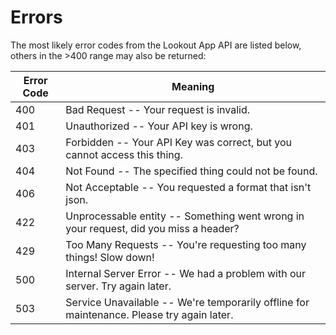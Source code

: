 # Errors

The most likely error codes from the Lookout App API are listed below, others in the >400 range may also be returned:


Error Code | Meaning
---------- | -------
400 | Bad Request -- Your request is invalid.
401 | Unauthorized -- Your API key is wrong.
403 | Forbidden -- Your API Key was correct, but you cannot access this thing.
404 | Not Found -- The specified thing could not be found.
406 | Not Acceptable -- You requested a format that isn't json.
422 | Unprocessable entity -- Something went wrong in your request, did you miss a header?
429 | Too Many Requests -- You're requesting too many things! Slow down!
500 | Internal Server Error -- We had a problem with our server. Try again later.
503 | Service Unavailable -- We're temporarily offline for maintenance. Please try again later.
